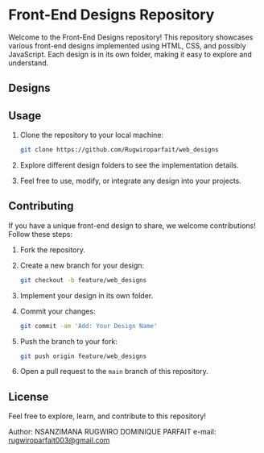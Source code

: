 # Front-End Designs Repository

Welcome to the Front-End Designs repository! This repository showcases various front-end designs implemented using HTML, CSS, and possibly JavaScript. Each design is in its own folder, making it easy to explore and understand.

## Designs


## Usage

1. Clone the repository to your local machine:

    ```bash
    git clone https://github.com/Rugwiroparfait/web_designs
    ```

2. Explore different design folders to see the implementation details.

3. Feel free to use, modify, or integrate any design into your projects.

## Contributing

If you have a unique front-end design to share, we welcome contributions! Follow these steps:

1. Fork the repository.

2. Create a new branch for your design:

    ```bash
    git checkout -b feature/web_designs
    ```

3. Implement your design in its own folder.

4. Commit your changes:

    ```bash
    git commit -am 'Add: Your Design Name'
    ```

5. Push the branch to your fork:

    ```bash
    git push origin feature/web_designs
    ```

6. Open a pull request to the `main` branch of this repository.

## License

Feel free to explore, learn, and contribute to this repository! 

Author: NSANZIMANA RUGWIRO DOMINIQUE PARFAIT
e-mail: rugwiroparfait003@gmail.com
